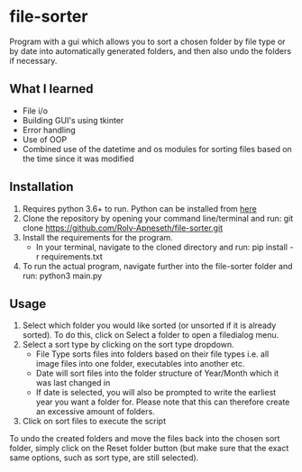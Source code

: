 # file-sorter #
 Program with a gui which allows you to sort a chosen folder by file type or by date into automatically generated folders, and then also undo the folders if necessary.

## What I learned
* File i/o
* Building GUI's using tkinter
* Error handling
* Use of OOP
* Combined use of the datetime and os modules for sorting files based on the time since it was modified

## Installation
1. Requires python 3.6+ to run. Python can be installed from [here](https://www.python.org/downloads/)
2. Clone the repository by opening your command line/terminal and run: git clone https://github.com/Rolv-Apneseth/file-sorter.git
3. Install the requirements for the program.
    * In your terminal, navigate to the cloned directory and run: pip install -r requirements.txt
4. To run the actual program, navigate further into the file-sorter folder and run: python3 main.py

## Usage
1. Select which folder you would like sorted (or unsorted if it is already sorted). To do this, click on Select a folder to open a filedialog menu.
2. Select a sort type by clicking on the sort type dropdown.
    * File Type sorts files into folders based on their file types i.e. all image files into one folder, executables into another etc.
    * Date will sort files into the folder structure of Year/Month which it was last changed in
    * If date is selected, you will also be prompted to write the earliest year you want a folder for. Please note that this can therefore create an excessive amount of folders.
3. Click on sort files to execute the script

To undo the created folders and move the files back into the chosen sort folder, simply click on the Reset folder button (but make sure that the exact same options, such as sort type, are still selected).
